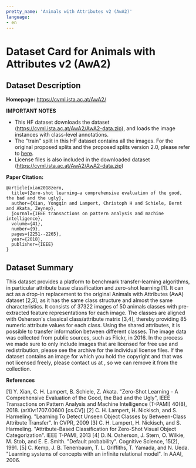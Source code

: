 ```yaml
---
pretty_name: 'Animals with Attributes v2 (AwA2)'
language:
- en
---
```

# Dataset Card for Animals with Attributes v2 (AwA2)

## Dataset Description

**Homepage:** https://cvml.ista.ac.at/AwA2/

**IMPORTANT NOTES**
- This HF dataset downloads the dataset (https://cvml.ista.ac.at/AwA2/AwA2-data.zip), and loads the image instances with class-level annotations.
- The "train" split in this HF dataset contains all the images. For the original proposed splits and the proposed splits version 2.0, please refer to [here](https://www.mpi-inf.mpg.de/departments/computer-vision-and-machine-learning/research/zero-shot-learning/zero-shot-learning-the-good-the-bad-and-the-ugly/).
- License files is also included in the downloaded dataset (https://cvml.ista.ac.at/AwA2/AwA2-data.zip)


**Paper Citation:** 
```
@article{xian2018zero,
  title={Zero-shot learning—a comprehensive evaluation of the good, the bad and the ugly},
  author={Xian, Yongqin and Lampert, Christoph H and Schiele, Bernt and Akata, Zeynep},
  journal={IEEE transactions on pattern analysis and machine intelligence},
  volume={41},
  number={9},
  pages={2251--2265},
  year={2018},
  publisher={IEEE}
}
```

## Dataset Summary
This dataset provides a platform to benchmark transfer-learning algorithms, in particular attribute base classification and zero-shot learning [1]. It can act as a drop-in replacement to the original Animals with Attributes (AwA) dataset [2,3], as it has the same class structure and almost the same characteristics.
It consists of 37322 images of 50 animals classes with pre-extracted feature representations for each image. The classes are aligned with Osherson's classical class/attribute matrix [3,4], thereby providing 85 numeric attribute values for each class. Using the shared attributes, it is possible to transfer information between different classes.
The image data was collected from public sources, such as Flickr, in 2016. In the process we made sure to only include images that are licensed for free use and redistribution, please see the archive for the individual license files. If the dataset contains an image for which you hold the copyright and that was not licensed freely, please contact us at , so we can remove it from the collection.

**References**

[1] Y. Xian, C. H. Lampert, B. Schiele, Z. Akata. "Zero-Shot Learning - A Comprehensive Evaluation of the Good, the Bad and the Ugly", IEEE Transactions on Pattern Analysis and Machine Intelligence (T-PAMI) 40(8), 2018. (arXiv:1707.00600 [cs.CV])
[2] C. H. Lampert, H. Nickisch, and S. Harmeling. "Learning To Detect Unseen Object Classes by Between-Class Attribute Transfer". In CVPR, 2009
[3] C. H. Lampert, H. Nickisch, and S. Harmeling. "Attribute-Based Classification for Zero-Shot Visual Object Categorization". IEEE T-PAMI, 2013
[4] D. N. Osherson, J. Stern, O. Wilkie, M. Stob, and E. E. Smith. "Default probability". Cognitive Science, 15(2), 1991.
[5] C. Kemp, J. B. Tenenbaum, T. L. Griffiths, T. Yamada, and N. Ueda. "Learning systems of concepts with an infinite relational model". In AAAI, 2006.